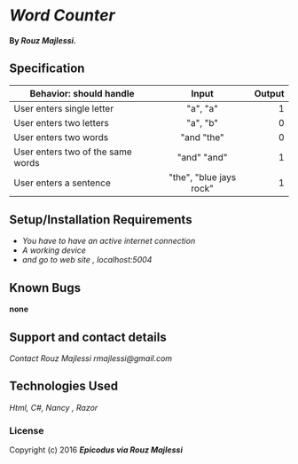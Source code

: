 # _Word  Counter_


#### By _**Rouz Majlessi.**_

## Specification

| Behavior: should handle           |  Input    | Output|
| --------------------------------- |:---------:| -----:|
| User enters single letter    |  "a", "a" | 1 |        
| User enters two letters    | "a", "b"| 0   |
| User enters two words  | "and "the"| 0 |
| User enters two of the same words  |"and" "and"       | 1  |
| User enters a sentence |"the", "blue jays rock"|1|
## Setup/Installation Requirements

* _You have to have an active internet connection_
* _A working device_
* _and go to web site , localhost:5004_

## Known Bugs

__none__

## Support and contact details

_Contact Rouz Majlessi_
_rmajlessi@gmail.com_
## Technologies Used

_Html, C#, Nancy , Razor_

### License



Copyright (c) 2016 **_Epicodus via Rouz Majlessi_**
